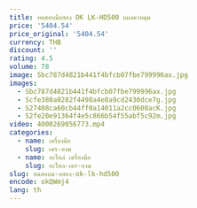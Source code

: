```yaml
---
title: ทดสอบมือสอง OK LK-HD500 แผงควบคุม
price: '5404.54'
price_original: '5404.54'
currency: THB
discount: ''
rating: 4.5
volume: 78
image: Sbc787d4821b441f4bfcb07fbe799996ax.jpg
images:
  - Sbc787d4821b441f4bfcb07fbe799996ax.jpg
  - Scfe380a0282f4498a4e8a9cd2430dce7g.jpg
  - S27408ca60cb44ff0a14011a2cc0608acK.jpg
  - S2fe20e91364f4e5c866b54f55abf5c92m.jpg
video: 4000269056773.mp4
categories:
  - name: เครื่องมือ
    slug: เคร-องม
  - name: อะไหล่ เครื่องมือ
    slug: อะไหล-เคร-องม
slug: ทดสอบม-อสอง-ok-lk-hd500
encode: okQWmj4
lang: th
---
```

  